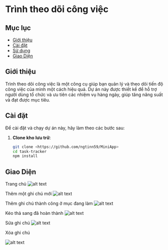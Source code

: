 # Trình theo dõi công việc

## Mục lục

- [Giới thiệu](#giới-thiệu)
- [Cài đặt](#cài-đặt)
- [Sử dụng](#sử-dụng)
- [Giao Diện](#giao-diện)

## Giới thiệu

Trình theo dõi công việc là một công cụ giúp bạn quản lý và theo dõi tiến độ công việc của mình một cách hiệu quả. Dự án này được thiết kế để hỗ trợ người dùng tổ chức và ưu tiên các nhiệm vụ hàng ngày, giúp tăng năng suất và đạt được mục tiêu.

## Cài đặt

Để cài đặt và chạy dự án này, hãy làm theo các bước sau:

1. **Clone kho lưu trữ**:

   ```sh
   git clone <https://github.com/ngtinn59/MiniApp>
   cd task-tracker
   npm install 
## Giao Diện
Trang chủ
![alt text](image.png)

Thêm một ghi chú mới
![alt text](image-1.png)


Thêm ghi chú thành công ở mục đang làm
![alt text](image-2.png)

Kéo thả sang đã hoàn thành
![alt text](image-3.png)

Sửa ghi chú
![alt text](image-4.png)

Xóa ghi chú

![alt text](image-5.png)


